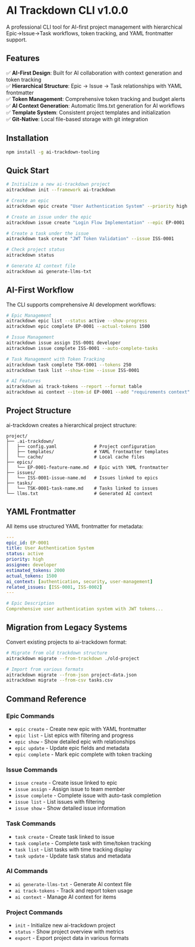 # AI Trackdown CLI v1.0.0

A professional CLI tool for AI-first project management with hierarchical Epic→Issue→Task workflows, token tracking, and YAML frontmatter support.

## Features

✅ **AI-First Design**: Built for AI collaboration with context generation and token tracking  
✅ **Hierarchical Structure**: Epic → Issue → Task relationships with YAML frontmatter  
✅ **Token Management**: Comprehensive token tracking and budget alerts  
✅ **AI Context Generation**: Automatic llms.txt generation for AI workflows  
✅ **Template System**: Consistent project templates and initialization  
✅ **Git-Native**: Local file-based storage with git integration  

## Installation

```bash
npm install -g ai-trackdown-tooling
```

## Quick Start

```bash
# Initialize a new ai-trackdown project
aitrackdown init --framework ai-trackdown

# Create an epic
aitrackdown epic create "User Authentication System" --priority high

# Create an issue under the epic
aitrackdown issue create "Login Flow Implementation" --epic EP-0001

# Create a task under the issue
aitrackdown task create "JWT Token Validation" --issue ISS-0001

# Check project status
aitrackdown status

# Generate AI context file
aitrackdown ai generate-llms-txt
```

## AI-First Workflow

The CLI supports comprehensive AI development workflows:

```bash
# Epic Management
aitrackdown epic list --status active --show-progress
aitrackdown epic complete EP-0001 --actual-tokens 1500

# Issue Management  
aitrackdown issue assign ISS-0001 developer
aitrackdown issue complete ISS-0001 --auto-complete-tasks

# Task Management with Token Tracking
aitrackdown task complete TSK-0001 --tokens 250
aitrackdown task list --show-time --issue ISS-0001

# AI Features
aitrackdown ai track-tokens --report --format table
aitrackdown ai context --item-id EP-0001 --add "requirements context"
```

## Project Structure

ai-trackdown creates a hierarchical project structure:

```
project/
├── .ai-trackdown/
│   ├── config.yaml              # Project configuration
│   ├── templates/               # YAML frontmatter templates
│   └── cache/                   # Local cache files
├── epics/
│   └── EP-0001-feature-name.md  # Epic with YAML frontmatter
├── issues/
│   └── ISS-0001-issue-name.md   # Issues linked to epics
├── tasks/
│   └── TSK-0001-task-name.md    # Tasks linked to issues
└── llms.txt                     # Generated AI context
```

## YAML Frontmatter

All items use structured YAML frontmatter for metadata:

```yaml
---
epic_id: EP-0001
title: User Authentication System
status: active
priority: high
assignee: developer
estimated_tokens: 2000
actual_tokens: 1500
ai_context: [authentication, security, user-management]
related_issues: [ISS-0001, ISS-0002]
---

# Epic Description
Comprehensive user authentication system with JWT tokens...
```

## Migration from Legacy Systems

Convert existing projects to ai-trackdown format:

```bash
# Migrate from old trackdown structure
aitrackdown migrate --from-trackdown ./old-project

# Import from various formats
aitrackdown migrate --from-json project-data.json
aitrackdown migrate --from-csv tasks.csv
```

## Command Reference

### Epic Commands
- `epic create` - Create new epic with YAML frontmatter
- `epic list` - List epics with filtering and progress
- `epic show` - Show detailed epic with relationships
- `epic update` - Update epic fields and metadata
- `epic complete` - Mark epic complete with token tracking

### Issue Commands  
- `issue create` - Create issue linked to epic
- `issue assign` - Assign issue to team member
- `issue complete` - Complete issue with auto-task completion
- `issue list` - List issues with filtering
- `issue show` - Show detailed issue information

### Task Commands
- `task create` - Create task linked to issue
- `task complete` - Complete task with time/token tracking
- `task list` - List tasks with time tracking display
- `task update` - Update task status and metadata

### AI Commands
- `ai generate-llms-txt` - Generate AI context file
- `ai track-tokens` - Track and report token usage
- `ai context` - Manage AI context for items

### Project Commands
- `init` - Initialize new ai-trackdown project
- `status` - Show project overview with metrics
- `export` - Export project data in various formats

